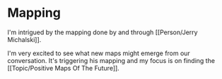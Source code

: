 # Mapping

I'm intrigued by the mapping done by and through [[Person/Jerry Michalski]].

I'm very excited to see what new maps might emerge from our conversation. It's triggering his mapping and my focus is on finding the [[Topic/Positive Maps Of The Future]]. 
